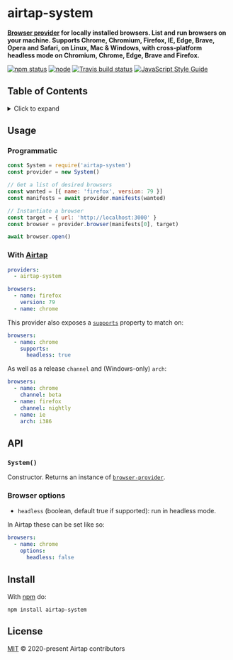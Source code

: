 # airtap-system

**[Browser provider](https://github.com/airtap/browser-provider) for locally installed browsers. List and run browsers on your machine. Supports Chrome, Chromium, Firefox, IE, Edge, Brave, Opera and Safari, on Linux, Mac & Windows, with cross-platform headless mode on Chromium, Chrome, Edge, Brave and Firefox.**

[![npm status](http://img.shields.io/npm/v/airtap-system.svg)](https://www.npmjs.org/package/airtap-system)
[![node](https://img.shields.io/node/v/airtap-system.svg)](https://www.npmjs.org/package/airtap-system)
[![Travis build status](https://img.shields.io/travis/com/airtap/system.svg?label=travis)](http://travis-ci.com/airtap/system)
[![JavaScript Style Guide](https://img.shields.io/badge/code_style-standard-brightgreen.svg)](https://standardjs.com)

## Table of Contents

<details><summary>Click to expand</summary>

- [Usage](#usage)
  - [Programmatic](#programmatic)
  - [With Airtap](#with-airtap)
- [API](#api)
  - [`System()`](#system)
  - [Browser options](#browser-options)
- [Install](#install)
- [License](#license)

</details>

## Usage

### Programmatic

```js
const System = require('airtap-system')
const provider = new System()

// Get a list of desired browsers
const wanted = [{ name: 'firefox', version: 79 }]
const manifests = await provider.manifests(wanted)

// Instantiate a browser
const target = { url: 'http://localhost:3000' }
const browser = provider.browser(manifests[0], target)

await browser.open()
```

### With [Airtap](https://github.com/airtap/airtap)

```yaml
providers:
  - airtap-system

browsers:
  - name: firefox
    version: 79
  - name: chrome
```

This provider also exposes a [`supports`](https://github.com/airtap/browser-manifest#supports) property to match on:

```yaml
browsers:
  - name: chrome
    supports:
      headless: true
```

As well as a release `channel` and (Windows-only) `arch`:

```yaml
browsers:
  - name: chrome
    channel: beta
  - name: firefox
    channel: nightly
  - name: ie
    arch: i386
```

## API

### `System()`

Constructor. Returns an instance of [`browser-provider`](https://github.com/airtap/browser-provider).

### Browser options

- `headless` (boolean, default true if supported): run in headless mode.

In Airtap these can be set like so:

```yaml
browsers:
  - name: chrome
    options:
      headless: false
```

## Install

With [npm](https://npmjs.org) do:

```
npm install airtap-system
```

## License

[MIT](LICENSE) © 2020-present Airtap contributors
